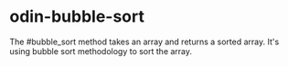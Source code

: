 # odin-bubble-sort
The #bubble_sort method takes an array and returns a sorted array. It's using bubble sort methodology to sort the array.